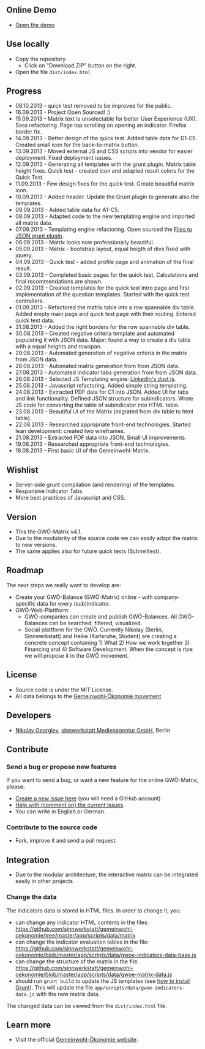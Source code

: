 ## Online Demo
 * [Open the demo](http://sinnwerkstatt.github.io/gemeinwohl-oekonomie/#)

## Use locally
 * Copy the repository
     * Click on "Download ZIP" button on the right.
 * Open the file ```dist/index.html```

## Progress

 * 08.10.2013 - quick test removed to be improved for the public.
 * 16.09.2013 - Project Open Sourced! :)
 * 15.09.2013 - Matrix text is unselectable for better User Experience (UX). Sass refactoring. Page top scrolling on opening an indicator. Firefox border fix.
 * 14.09.2013 - Better design of the quick test. Added table data for D1-E5. Created small icon for the back-to-matrix button.
 * 13.09.2013 - Moved external JS and CSS scripts into vendor for easier deployment. Fixed deployment issues.
 * 12.09.2013 - Generating all templates with the grunt plugin. Matrix table height fixes. Quick test - created icon and adapted result colors for the Quick Test.
 * 11.09.2013 - Few design fixes for the quick test. Create beautiful matrix icon.
 * 10.09.2013 - Added header. Update the Grunt plugin to generate also the templates.
 * 09.09.2013 - Added table data for A1-C5.
 * 08.09.2013 - Adapted code to the new templating engine and imported all matrix data.
 * 07.09.2013 - Templating engine refactoring. Open sourced the [Files to JSON grunt plugin](https://github.com/sinnwerkstatt/grunt-files-to-json-appender).
 * 06.09.2013 - Matrix looks now professionally beautiful.
 * 05.09.2013 - Matrix - bootstrap layout, equal heigth of divs fixed with jquery.
 * 04.09.2013 - Quick test - added profile page and animation of the final result.
 * 03.09.2013 - Completed basic pages for the quick test. Calculations and final recommendations are shown.
 * 02.09.2013 - Created templates for the quick test intro page and first implementation of the question templates. Started with the quick test controllers.
 * 01.09.2013 - Refactored the matrix table into a row spannable div table. Added empty main page and quick test page with their routing. Entered quick test data.
 * 31.08.2013 - Added the right borders for the row spannable div table.
 * 30.08.2013 - Created negative criteria template and automated populating it with JSON data. Major: found a way to create a div table with a equal heights and rowspan.
 * 29.08.2013 - Automated generation of negative criteria in the matrix from JSON data.
 * 28.08.2013 - Automated matrix generation from from JSON data.
 * 27.08.2013 - Automated indicator tabs generation from from JSON data.
 * 26.08.2013 - Selected JS Templating engine: [LinkedIn's dust.js](http://linkedin.github.io/dustjs/).
 * 25.08.2013 - Javascript refactoring. Added simple string templating.
 * 24.08.2013 - Extracted PDF data for C1 into JSON. Added UI for tabs and link functionality. Defined JSON structure for subindicators. Wrote JS code for converting the table of subindicator into HTML table.
 * 23.08.2013 - Beautiful UI of the Matrix (migrated from div table to html table).
 * 22.08.2013 - Researched appropriate front-end technologies. Started lean development: created two wireframes.
 * 21.08.2013 - Extracted PDF data into JSON. Small UI improvements.
 * 19.08.2013 - Researched appropriate front-end technologies.
 * 18.08.2013 - First basic UI of the Gemeinwohl-Matrix.

## Wishlist

 * Server-side grunt compilation (and rendering) of the templates.
 * Responsive Indicator Tabs.
 * More best practices of Javascript and CSS.

## Version
 * This the GWÖ-Matrix v4.1.
 * Due to the modularity of the source code we can easily adapt the matrix to new versions.
 * The same applies also for future quick tests (Schnelltest).

## Roadmap
The next steps we really want to develop are:
 * Create your GWÖ-Balance (GWÖ-Matrix) online - with company-specific data for every (sub)indicator.
 * GWÖ-Web-Plattform:
     * GWÖ-companies can create and publish GWÖ-Balances. All GWÖ-Balances can be searched, filtered, visualized.
     * Social plattform for the GWÖ.
Currently Nikolay (Berlin, Sinnwerkstatt) and Heike (Karlsruhe, Student) are creating a concrete concept containing 1) What 2) How we work together 3) Financing and 4) Software Development.
When the concept is ripe we will propose it in the GWÖ movement.

## License
 * Source code is under the MIT License.
 * All data belongs to the [Gemeinwohl-Ökonomie movement](http://gemeinwohl-oekonomie.de)

## Developers
 * [Nikolay Georgiev](http://nikolay-georgiev.net), [sinnwerkstatt Medienagentur GmbH](https://www.sinnwerkstatt.com/), Berlin

## Contribute
### Send a bug or propose new features
If you want to send a bug, or want a new feature for the online GWÖ-Matrix, please:

 * [Create a new issue here](https://github.com/sinnwerkstatt/gemeinwohl-oekonomie/issues/new) (you will need a GitHub account)
 * [Help with (comment on) the current issues](https://github.com/sinnwerkstatt/gemeinwohl-oekonomie/issues/).
 * You can write in English or German.

### Contribute to the source code
 * Fork, improve it and send a pull request.

## Integration
 * Due to the modular architecture, the interactive matrix can be integrated easily in other projects

### Change the data
The indicators data is stored in HTML files. In order to change it, you:

* can change any indicator HTML contents in the files: https://github.com/sinnwerkstatt/gemeinwohl-oekonomie/tree/master/app/scripts/data/matrix
* can change the indicator evaluation tables in the file: https://github.com/sinnwerkstatt/gemeinwohl-oekonomie/blob/master/app/scripts/data/gwoe-indicators-data-base.js
* can change the structure of the matrix in the file: https://github.com/sinnwerkstatt/gemeinwohl-oekonomie/blob/master/app/scripts/data/gwoe-matrix-data.js
* should run ```grunt build``` to update the JS templates (see [how to install Grunt](https://github.com/sinnwerkstatt/sinnwerkstatt-web/wiki/Grunt#install)). This will update the file ```app/scripts/data/gwoe-indicators-data.js``` with the new matrix data.

The changed data can be viewed from the ```dist/index.html``` file.

## Learn more
 * Visit the official [Gemeinwohl-Ökonomie website](http://www.gemeinwohl-oekonomie.de/).
